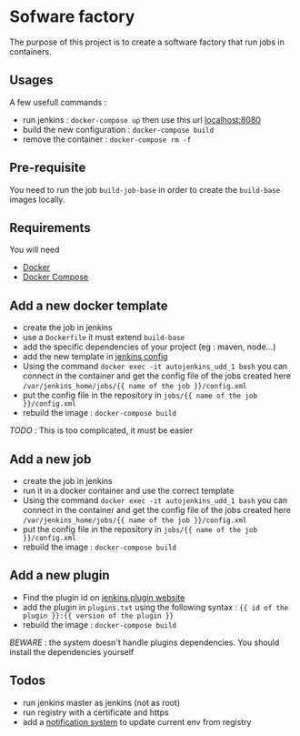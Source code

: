 Sofware factory
===============

The purpose of this project is to create a software factory that run jobs in containers.

Usages
------

A few usefull commands :

 * run jenkins : `docker-compose up` then use this url [localhost:8080](http://localhost:8080)
 * build the new configuration : `docker-compose build`
 * remove the container : `docker-compose rm -f`  

Pre-requisite
-------------

You need to run the job `build-job-base` in order to create the `build-base` images locally.

Requirements
------------

You will need

 * [Docker](https://docs.docker.com/installation/)
 * [Docker Compose](https://docs.docker.com/compose/install/)

Add a new docker template
-------------------------

 * create the job in jenkins
 * use a `Dockerfile` it must extend `build-base`
 * add the specific dependencies of your project (eg : maven, node...)
 * add the new template in [jenkins config](jenkins/config/jenkins.xml)
 * Using the command `docker exec -it autojenkins_udd_1 bash` you can connect in the container and get the config file of the jobs created here `/var/jenkins_home/jobs/{{ name of the job }}/config.xml`
 * put the config file in the repository in `jobs/{{ name of the job }}/config.xml`
 * rebuild the image : `docker-compose build`

*TODO* : This is too complicated, it must be easier

Add a new job
-------------

 * create the job in jenkins
 * run it in a docker container and use the correct template
 * Using the command `docker exec -it autojenkins_udd_1 bash` you can connect in the container and get the config file of the jobs created here `/var/jenkins_home/jobs/{{ name of the job }}/config.xml`
 * put the config file in the repository in `jobs/{{ name of the job }}/config.xml`
 * rebuild the image : `docker-compose build`

Add a new plugin
----------------
 * Find the plugin id on [jenkins plugin website](https://wiki.jenkins-ci.org/display/JENKINS/Plugins)
 * add the plugin in `plugins.txt` using the following syntax : `{{ id of the plugin }}:{{ version of the plugin }}`
 * rebuild the image : `docker-compose build`

*BEWARE* : the system doesn't handle plugins dependencies. You should install the dependencies yourself

Todos
-----

 * run jenkins master as jenkins (not as root)
 * run registry with a certificate and https
 * add a [notification system](https://github.com/docker/distribution/blob/master/docs/notifications.md) to update current env from registry
